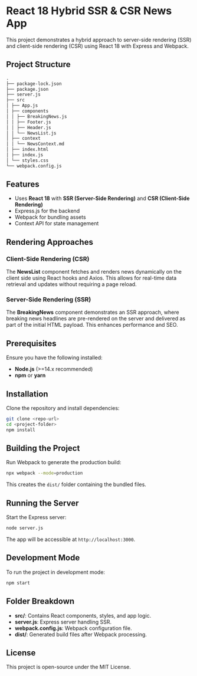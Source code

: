 # React 18 Hybrid SSR & CSR News App

This project demonstrates a hybrid approach to server-side rendering (SSR) and client-side rendering (CSR) using React 18 with Express and Webpack.

## Project Structure

```md
.
├── package-lock.json
├── package.json
├── server.js
├── src
│ ├── App.js
│ ├── components
│ │ ├── BreakingNews.js
│ │ ├── Footer.js
│ │ ├── Header.js
│ │ └── NewsList.js
│ ├── context
│ │ └── NewsContext.md
│ ├── index.html
│ ├── index.js
│ └── styles.css
└── webpack.config.js
```

## Features

- Uses **React 18** with **SSR (Server-Side Rendering)** and **CSR (Client-Side Rendering)**
- Express.js for the backend
- Webpack for bundling assets
- Context API for state management

## Rendering Approaches

### Client-Side Rendering (CSR)

The **NewsList** component fetches and renders news dynamically on the client side using React hooks and Axios. This allows for real-time data retrieval and updates without requiring a page reload.

### Server-Side Rendering (SSR)

The **BreakingNews** component demonstrates an SSR approach, where breaking news headlines are pre-rendered on the server and delivered as part of the initial HTML payload. This enhances performance and SEO.

## Prerequisites

Ensure you have the following installed:

- **Node.js** (>=14.x recommended)
- **npm** or **yarn**

## Installation

Clone the repository and install dependencies:

```sh
git clone <repo-url>
cd <project-folder>
npm install
```

## Building the Project

Run Webpack to generate the production build:

```sh
npx webpack --mode=production
```

This creates the `dist/` folder containing the bundled files.

## Running the Server

Start the Express server:

```sh
node server.js
```

The app will be accessible at `http://localhost:3000`.

## Development Mode

To run the project in development mode:

```sh
npm start
```

## Folder Breakdown

- **src/**: Contains React components, styles, and app logic.
- **server.js**: Express server handling SSR.
- **webpack.config.js**: Webpack configuration file.
- **dist/**: Generated build files after Webpack processing.

## License

This project is open-source under the MIT License.
